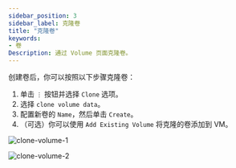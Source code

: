 ```yaml
---
sidebar_position: 3
sidebar_label: 克隆卷
title: "克隆卷"
keywords:
- 卷
Description: 通过 Volume 页面克隆卷。
---
```


创建卷后，你可以按照以下步骤克隆卷：

1. 单击 `⋮` 按钮并选择 `Clone` 选项。
1. 选择 `clone volume data`。
1. 配置新卷的 `Name`，然后单击 `Create`。
1. （可选）你可以使用 `Add Existing Volume` 将克隆的卷添加到 VM。

![clone-volume-1](/img/v1.2/volume/clone-volume-1.png)

![clone-volume-2](/img/v1.2/volume/clone-volume-2.png)
